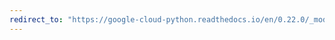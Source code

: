```yaml
---
redirect_to: "https://google-cloud-python.readthedocs.io/en/0.22.0/_modules/google/cloud/logging/handlers/transports/base.html"
---
```

